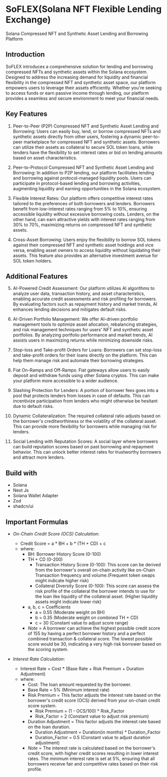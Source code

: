 # SoFLEX(Solana NFT Flexible Lending Exchange)

Solana Compressed NFT and Synthetic Asset Lending and Borrowing Platform

## Introduction

SoFLEX introduces a comprehensive solution for lending and borrowing compressed NFTs and synthetic assets within the Solana ecosystem. Designed to address the increasing demand for liquidity and financial flexibility in the compressed NFT and synthetic asset space, our platform empowers users to leverage their assets efficiently. Whether you're seeking to access funds or earn passive income through lending, our platform provides a seamless and secure environment to meet your financial needs.

## Key Features

1. Peer-to-Peer (P2P) Compressed NFT and Synthetic Asset Lending and Borrowing: Users can easily buy, lend, or borrow compressed NFTs and synthetic assets directly from other users, fostering a dynamic peer-to-peer marketplace for compressed NFT and synthetic assets. Borrowers can utilize their assets as collateral to secure SOL token loans, while lenders have the flexibility to set interest rates or bid on lending amounts based on asset characteristics.

2. Peer-to-Protocol Compressed NFT and Synthetic Asset Lending and Borrowing: In addition to P2P lending, our platform facilitates lending and borrowing against protocol-managed liquidity pools. Users can participate in protocol-based lending and borrowing activities, augmenting liquidity and earning opportunities in the Solana ecosystem.

3. Flexible Interest Rates: Our platform offers competitive interest rates tailored to the preferences of both borrowers and lenders. Borrowers benefit from low-interest rates ranging from 5% to 10%, ensuring accessible liquidity without excessive borrowing costs. Lenders, on the other hand, can earn attractive yields with interest rates ranging from 30% to 70%, maximizing returns on compressed NFT and synthetic assets.

4. Cross-Asset Borrowing: Users enjoy the flexibility to borrow SOL tokens against their compressed NFT and synthetic asset holdings and vice versa, enabling asset owners to access liquidity without liquidating their assets. This feature also provides an alternative investment avenue for SOL token holders.

## Additional Features

5. AI-Powered Credit Assessment: Our platform utilizes AI algorithms to analyze user data, transaction history, and asset characteristics, enabling accurate credit assessments and risk profiling for borrowers. By evaluating factors such as repayment history and market trends, AI enhances lending decisions and mitigates default risks.

6. AI-Driven Portfolio Management: We offer AI-driven portfolio management tools to optimize asset allocation, rebalancing strategies, and risk management techniques for users' NFT and synthetic asset portfolios. By analyzing portfolio performance and market trends, AI assists users in maximizing returns while minimizing downside risks.

7. Stop-loss and Take-profit Orders for Loans: Borrowers can set stop-loss and take-profit orders for their loans directly on the platform. This can help them manage risk and automate their borrowing strategies.

8. Fiat On-Ramps and Off-Ramps: Fiat gateways allow users to easily deposit and withdraw funds using other Solana cryptos. This can make your platform more accessible to a wider audience.

9. Slashing Protection for Lenders: A portion of borrower fees goes into a pool that protects lenders from losses in case of defaults. This can incentivize participation from lenders who might otherwise be hesitant due to default risks.

10. Dynamic Collateralization: The required collateral ratio adjusts based on the borrower's creditworthiness or the volatility of the collateral asset. This can provide more flexibility for borrowers while managing risk for lenders.

11. Social Lending with Reputation Scores: A social layer where borrowers can build reputation scores based on past borrowing and repayment behavior. This can unlock better interest rates for trustworthy borrowers and attract more lenders.

## Build with

- Solana
- Next Js
- Solana Wallet Adapter
- Zod
- shadcn/ui

## Important Formulas

- *On-Chain Credit Score (OCS) Calculation*:
  - Credit Score = a * BH + b * (TH + CD) + c
  - where:
    - BH: Borrower History Score (0-100) 
    - TH + CD (0-200)
        - Transaction History Score (0-100): This score can be derived from the borrower's overall on-chain activity like on-Chain Transaction frequency and volume.(Frequent token swaps might indicate higher risk)
        - Collateral Diversity Score (0-100): This score can assess the risk profile of the collateral the borrower intends to use for the loan like liquidity of the collateral asset. (Higher liquidity assets might indicate lower risk)
    - a, b, c = Coefficients
        - a = 0.55 (Moderate weight on BH)
        - b = 0.35 (Moderate weight on combined TH + CD)
        - c = 30 (Constant value to adjust score range)
    - *Note* = A borrower can achieve the highest possible credit score of 155 by having a perfect borrower history and a perfect combined transaction & collateral score. The lowest possible score would be 30, indicating a very high risk borrower based on the scoring system.

- *Interest Rate Calculation*:
    - Interest Rate = Cost * (Base Rate + Risk Premium + Duration Adjustment)
    - where:
        - Cost: The loan amount requested by the borrower.
        - Base Rate = 5% (Minimum interest rate)
        - Risk Premium = This factor adjusts the interest rate based on the borrower's credit score (OCS) derived from your on-chain credit score system.
            - Risk Premium = (1 - OCS/100) * Risk_Factor
            - Risk_Factor = 2 (Constant value to adjust risk premium)
        - Duration Adjustment = This factor adjusts the interest rate based on the loan duration.
            - Duration Adjustment = Duration(in months) * Duration_Factor
            - Duration_Factor = 0.5 (Constant value to adjust duration adjustment)
        - *Note* = The interest rate is calculated based on the borrower's credit score, with higher credit scores resulting in lower interest rates. The minimum interest rate is set at 5%, ensuring that all borrowers receive fair and competitive rates based on their risk profile.

